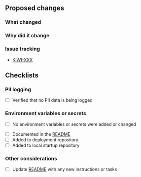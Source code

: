 <!-- Provide a general summary of your changes in the Title above -->
<!-- Include the Jira ticket number in square brackets as prefix, eg `[KIWI-XXX] PR Title` -->

## Proposed changes

### What changed

<!-- Describe the changes in detail - the "what"-->

### Why did it change

<!-- Describe the reason these changes were made - the "why" -->

### Issue tracking
<!-- List any related Jira tickets or GitHub issues -->
<!-- List any related ADRs or RFCs -->
<!-- Delete/copy as appropriate -->

- [KIWI-XXX](https://govukverify.atlassian.net/browse/KIWI-XXX)

## Checklists

### PII logging

- [ ] Verified that no PII data is being logged

### Environment variables or secrets

<!-- Delete if changes DO include new environment variables or secrets -->
- [ ] No environment variables or secrets were added or changed

<!-- Delete if changes DO NOT include new environment variables or secrets -->
- [ ] Documented in the [README](./blob/main/README.md)
- [ ] Added to deployment repository
- [ ] Added to local startup repository

### Other considerations

- [ ] Update [README](./blob/main/README.md) with any new instructions or tasks
